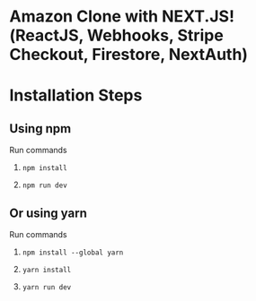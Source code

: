 # Amazon Clone with NEXT.JS!(ReactJS, Webhooks, Stripe Checkout, Firestore, NextAuth)

# Installation Steps

## Using npm

Run commands

1. `npm install`

2. `npm run dev`

## Or using yarn

Run commands

1. `npm install --global yarn`

2. `yarn install`

3. `yarn run dev`
